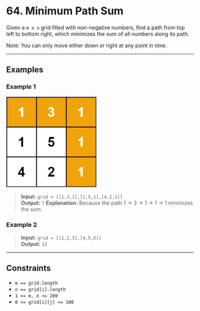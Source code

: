 # 64. Minimum Path Sum

Given a `m x n` grid filled with non-negative numbers, find a path from top left to bottom right, which minimizes the sum of all numbers along its path.

Note: You can only move either down or right at any point in time.

---

## Examples

### Example 1
![ex1](../../Image/64.png)
> **Input:** `grid = [[1,3,1],[1,5,1],[4,2,1]]`  
> **Output:** `7`
> **Explanation:** Because the path 1 → 3 → 1 → 1 → 1 minimizes the sum.
### Example 2
> **Input:** `grid = [[1,2,3],[4,5,6]]`  
> **Output:** `12`

---

## Constraints
- `m == grid.length`
- `n == grid[i].length`
- `1 <= m, n <= 200`
- `0 <= grid[i][j] <= 100` 
